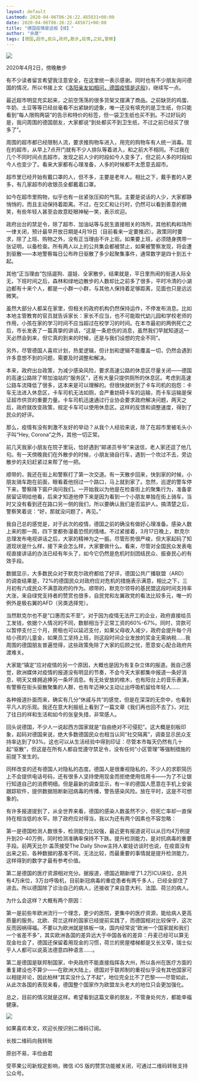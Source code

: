 ```yaml
---
layout: default
Lastmod: 2020-04-06T06:26:22.485831+00:00
date: 2020-04-06T06:26:22.485671+00:00
title: "德国疫情是这般【续】"
author: "余晟"
tags: [德国,超市,民众,政府,散步,疫情,之前,警察]
---
```


![](https://images.weserv.nl/?url=https%3A//mmbiz.qpic.cn/mmbiz_jpg/EibXRLTFYvEgdX1RARNqOytP8lOl03DNibO1nKbmvrPYBpnz7HLw2u6Z3Ewz86PtJB6vLiaAxHDheIq1mSGFcb9bg/640%3Fwx_fmt%3Djpeg)

2020年4月2日，傍晚散步

有不少读者留言希望我注意安全，在这里统一表示感谢。同时也有不少朋友询问德国的情况，所以书接上文《[洛阳亲友如相问，德国疫情是这般](http://mp.weixin.qq.com/s?__biz=MzA3MDMwOTcwMg==&mid=2650008040&idx=1&sn=4f7feb9e84367fb06edbfb3665260414&chksm=87398bc1b04e02d761548daed53b8607f7ea863bb461a38d215133780b313fcc1e5ccdf70c2b&scene=21#wechat_redirect)》，继续写一点。

最近超市明显充实起来，之前空荡荡的很多货架又摆满了商品。之前缺货的鸡蛋、牛奶、土豆等等已经丝毫看不出紧缺的迹象，唯一还没有填充的是卫生纸，你只能看到“每人限购两袋”的告示和特价的标签，但一袋卫生纸也买不到。不过好玩的是，我问周围的德国朋友，大家都说“到处都买不到卫生纸，不过之前已经买了很多了”。

周围的超市都已经限制人流，要求推购物车进入，用完的购物车有人统一消毒。现在的超市，从早上7点开门就有不少人排队等着进入，和之前大不相同。不过我在几个不同时间点去超市，发现之前人少的时段如今人变多了，但之前人多的时段如今人也变少了。看来大家都有心理准备，人多的时候都不太愿意去超市。

超市里已经开始有戴口罩的人，但不多，主要是老年人。相比之下，戴手套的人更多，有几家超市的收银员全都戴着口罩。

如今在超市里购物，似乎也有一丝紧张压抑的气氛。主要是说话的人少，大家都静悄悄的，而且主动保持着距离。不过，在交汇和让行时，仍然可以看到善意的微笑，有些年轻人甚至会故意眨眼神秘一笑，表示欢迎。

政府出台的禁足令，除了超市、加油站等与民生直接相关的场所，其他机构和场所一律关闭，预计最早开放日期是4月19日（目前看来一定要推迟）。政策同时要求，除了上班、购物之外，没有正当理由不许上街。如果要上班，必须随身携带一张证明，以备检查。所有两人以上的公共集会都被禁止，如果被警察发现，将会遭到驱散——本地警察每日公布昨日驱散了多少起聚集事件，通常数字是四十到五十起。

其他“正当理由”包括遛狗、遛娃、全家散步。结果就是，平日里热闹的街道人际全无，下班时间之后，森林和绿地边散步的人数却比之前多了很多，平时冷清的小湖边都有十来个人，都是一小群一小群，与其他人保持着足够距离，见面也只是远远微笑。

虽然大部分人都呆在家里，但相关的政府机构仍然保持运作，不停发布消息。比如本地主管教育的官员就告诉家长：家长不应当，也不可能取代幼儿园和学校老师的作用，小孩在家的学习时间不应当超过在校学习的时间。在本市最初的两例死亡之后，市长发表了一篇真挚的讲话，“这是一条悲伤的消息，虽然我们早就知道这一天必然会到来，但它真的到来的时候，还是与我们设想的完全不同”。

另外，尽管德国人喜欢计划，热爱逻辑，但计划和逻辑不能覆盖一切，仍然会遇到许多意想不到的问题，需要及时调整和解决。

本来，政府出台政策，为减少感染风险，要求高速公路的休息区尽量关闭——德国的高速公路除了带加油站的“服务区”，还有大量只提供厕所的休息区。考虑到高速公路车流降低了很多，这本来是可以理解的。但很快就听到了卡车司机的抱怨：卡车无法进入休息区，卡车司机无法如厕，会严重妨碍卡车的运输，而卡车运输是保证超市供货的重要力量。卡车司机迅速通过行业协会要求政府解决问题，两天之后，政府就改变政策，规定卡车可以使用休息区。这样的反馈和调整速度，得到了民众的好评。

那么，疫情有没有刺激不友好的举动？从我个人经验来说，除了在超市里被毛头小子叫“Hey, Corona”之外，其他一切正常。

前几天我家小朋友在院子里玩，恰好遇到“邮递员爷爷”来送信，老人家还逗了他几句。有一天傍晚我们在外散步的时候，小朋友骑自行车，遇到一个坎过不去，旁边散步的夫妇赶紧过来帮了他一把。

顺带的，我还在街上和警察打了第一次交道。有一天散步回来，快到家的时候，小朋友骑车跑在前面，眼看着他拐过一个路口，马上就到家了。忽然，巡逻的警车停下来，警察降下窗户询问我们。一开始我以为他是在检查街上的聚集行为，准备拿居留证明给他看，后来才知道他停下来是因为看到一个小朋友单独在街上骑车，当时又没有看到还在路口另一侧的我们，所以要确认我们是否监护人。搞清楚之后，警察笑着说：“好，那就没问题了，再见。”

我自己总的感觉是，对于此次的疫情，德国之前的确没有做好心理准备。感染人数上来的那一周，四下里都弥漫着恐慌的情绪。不过紧接着，3月17日晚上，默克尔总理发布电视讲话之后，大家的精神为之一振。尽管形势很严峻，但大家起码了知道现状是什么样，接下来会怎么样，大家要做什么。看来，尽管对全国民众发表电视直接讲话的办法已经有年头了，如今它仍然是危机时刻团结民众、振奋民心的有效手段。

数据显示，大多数民众对于默克尔政府都给了好评，德国公共广播联盟（ARD）的调查结果是，72%的德国民众对政府应对危机的措施表示满意，相比之下，三月初有六成民众不满意政府的作为。顺带的，默克尔领导的基民盟这段时间支持率大涨，来自绿党支持者的赞赏也很多，自民党和左翼政党的看法比较多元，唯一的例外是极右翼的AFD（另类选择党）。

当然默克尔也不是“口惠而实不至”。对于因为疫情无法开工的企业，政府直接给员工发钱，依据个人情况的不同，数额相当于正常工资的60%-67%。同时，贷款可以暂停支付三个月，房租也可以延迟支付，如果父母收入减少，政府会提升每个月给小孩的儿童金，如果员工坚持上班，则这段时间企业发放的奖金无需纳税……我周围的德国朋友普遍觉得，这些政策免除了大家的后顾之忧，愿意安心配合政府共渡难关。

大家能“镇定”应对疫情的另一个原因，大概也是因为有复杂立体的报道。我自己感觉，欧洲媒体对疫情的报道没有明显的节奏，不会今天大家都集中报道一条好消息，明天又蜂拥追捧另一条坏消息。有无处安放的棺木，也有阳台上的音乐表演，有警察在街头驱散聚集的人群，也有年迈神父主动让出呼吸机留给年轻人……

各种报道扑面而来，确实有几分“休戚与共”的感觉，但是在深深的无奈中，也看到平凡人的乐观。我还在意大利报纸上看到了一篇文章《我们再也回不去了》，对比了往日的祥和生活和如今的张皇失措，非常感人。

回头说德国，不少人一说起西方国家就是“自由绝对不可侵犯”。这大概是刻板印象，起码对德国来说，绝大多数德国民众也相当认同“社交隔离”，调查显示民众支持率达到了93%。这也可以从生活经验中得到印证：尽管本市每天仍然有几十起“驱散”，但这是在所有人都自觉遵守禁足令，没有任何“小区管理”等强制措施的前提下发生的。

同样改变的还有德国人对隐私的态度。德国人是很重视隐私的，不少人的求职简历上不会提供电话号码，还有很多人坚持使用现金而拒绝使用信用卡——为了不让银行知道自己的消费明细。但是最新的调查显示，有一半的德国人愿意在手机上安装跟踪软件，提供数据阻断新冠病毒的传播，警告感染风险。放在平时，这是不可想象的。

有许多报道提到了，从全世界来看，德国的感染人数虽然不少，但死亡率却一直保持在相当低的水平。除了政府应对得当，我以为还有两个因素也不容忽略：

第一是德国检测人数很多，检测能力比较强，最近更有报道说可以从日均4万例提升到20-40万例，同时检测准确率保持不下跌。提升检测能力，是对抗病毒的重要手段。前两天比尔·盖茨接受The Daily Show主持人崔娃访谈时也说，在疫苗没有出来之前，各种数据的基准不同，无法比较，而最重要的事情就是提升检测能力，这样得到的数字才最有参考价值。

第二是德国的医疗资源相对充分。据报道，德国近期新增了1.2万ICU床位，总共有4万床位，3万台呼吸机，目前新冠病毒的重症患者有两千多人，已经全部住了进去。所以德国除了诊治自己的病人，还接收了来自意大利、法国、荷兰的病人。

为什么会这样？大概有两个原因：

第一是前些年欧洲流行一个理念，更少的医院，更集中的医疗资源，能给病人更高质量的服务。北欧、荷兰这样的国家已经提前实践了，而德国相对比较保守，这次反而因祸得福。不要以为欧洲就是铁板一块，国内经常说“欧洲一个国家就和我们一个省差不多”，其实欧洲各国的差异远大于中国各省的差异：丹麦已经可以算无现金社会了，德国还保留着用现金的习惯，荷兰的房屋楼梯都是又长又窄，瑞士似乎人人都可以说英法德意四种语言……。

第二是德国是联邦制国家，中央政府不能直接指挥各大州，所以各州在医疗方面的重复建设也不算少——在欧洲大陆上，德国对于联邦制的重视似乎没有其他国家可以相提并论，因此柏林“其实没什么了不起”，地位完全比不了巴黎——尽管如此，从此次各国的表现来看，德国整个国家作为欧盟龙头老大的地位只会更加强化。

总之，目前的情况就是这样。希望看到这篇文章的朋友，不管身处何方，都能幸福健康。

![](https://images.weserv.nl/?url=https%3A//mmbiz.qpic.cn/mmbiz_jpg/EibXRLTFYvEhS6AVfA2qyspwOYc6lJBoZicibbAAMKQLKDG1Ix5vfh03JJP0XtjiacfMJo9EdJHF5S8vK8ohAQenAA/640%3Fwx_fmt%3Djpeg)

如果喜欢本文，欢迎长按识别二维码订阅。

长按二维码向我转账

原创不易，丰俭由君

受苹果公司新规定影响，微信 iOS 版的赞赏功能被关闭，可通过二维码转账支持公众号。

